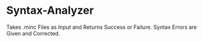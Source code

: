 # Syntax-Analyzer
Takes .minc Files as Input and Returns Success or Failure. Syntax Errors are Given and Corrected.
